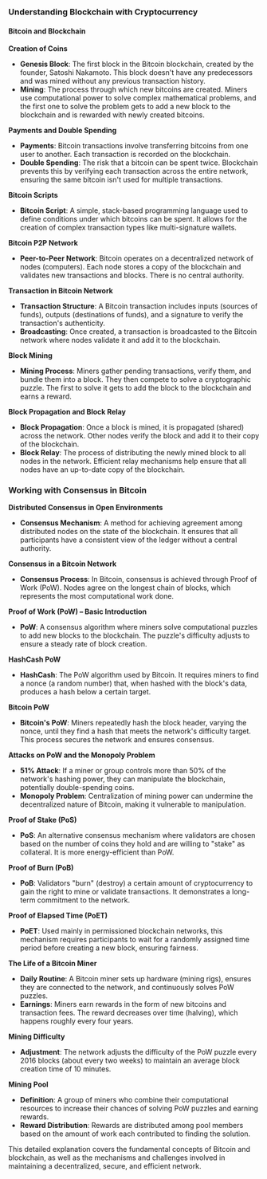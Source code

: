 ### Understanding Blockchain with Cryptocurrency

#### Bitcoin and Blockchain

**Creation of Coins**
- **Genesis Block**: The first block in the Bitcoin blockchain, created by the founder, Satoshi Nakamoto. This block doesn't have any predecessors and was mined without any previous transaction history.
- **Mining**: The process through which new bitcoins are created. Miners use computational power to solve complex mathematical problems, and the first one to solve the problem gets to add a new block to the blockchain and is rewarded with newly created bitcoins.

**Payments and Double Spending**
- **Payments**: Bitcoin transactions involve transferring bitcoins from one user to another. Each transaction is recorded on the blockchain.
- **Double Spending**: The risk that a bitcoin can be spent twice. Blockchain prevents this by verifying each transaction across the entire network, ensuring the same bitcoin isn't used for multiple transactions.

**Bitcoin Scripts**
- **Bitcoin Script**: A simple, stack-based programming language used to define conditions under which bitcoins can be spent. It allows for the creation of complex transaction types like multi-signature wallets.

**Bitcoin P2P Network**
- **Peer-to-Peer Network**: Bitcoin operates on a decentralized network of nodes (computers). Each node stores a copy of the blockchain and validates new transactions and blocks. There is no central authority.

**Transaction in Bitcoin Network**
- **Transaction Structure**: A Bitcoin transaction includes inputs (sources of funds), outputs (destinations of funds), and a signature to verify the transaction's authenticity.
- **Broadcasting**: Once created, a transaction is broadcasted to the Bitcoin network where nodes validate it and add it to the blockchain.

**Block Mining**
- **Mining Process**: Miners gather pending transactions, verify them, and bundle them into a block. They then compete to solve a cryptographic puzzle. The first to solve it gets to add the block to the blockchain and earns a reward.

**Block Propagation and Block Relay**
- **Block Propagation**: Once a block is mined, it is propagated (shared) across the network. Other nodes verify the block and add it to their copy of the blockchain.
- **Block Relay**: The process of distributing the newly mined block to all nodes in the network. Efficient relay mechanisms help ensure that all nodes have an up-to-date copy of the blockchain.

### Working with Consensus in Bitcoin

**Distributed Consensus in Open Environments**
- **Consensus Mechanism**: A method for achieving agreement among distributed nodes on the state of the blockchain. It ensures that all participants have a consistent view of the ledger without a central authority.

**Consensus in a Bitcoin Network**
- **Consensus Process**: In Bitcoin, consensus is achieved through Proof of Work (PoW). Nodes agree on the longest chain of blocks, which represents the most computational work done.

**Proof of Work (PoW) – Basic Introduction**
- **PoW**: A consensus algorithm where miners solve computational puzzles to add new blocks to the blockchain. The puzzle's difficulty adjusts to ensure a steady rate of block creation.

**HashCash PoW**
- **HashCash**: The PoW algorithm used by Bitcoin. It requires miners to find a nonce (a random number) that, when hashed with the block's data, produces a hash below a certain target.

**Bitcoin PoW**
- **Bitcoin's PoW**: Miners repeatedly hash the block header, varying the nonce, until they find a hash that meets the network's difficulty target. This process secures the network and ensures consensus.

**Attacks on PoW and the Monopoly Problem**
- **51% Attack**: If a miner or group controls more than 50% of the network's hashing power, they can manipulate the blockchain, potentially double-spending coins.
- **Monopoly Problem**: Centralization of mining power can undermine the decentralized nature of Bitcoin, making it vulnerable to manipulation.

**Proof of Stake (PoS)**
- **PoS**: An alternative consensus mechanism where validators are chosen based on the number of coins they hold and are willing to "stake" as collateral. It is more energy-efficient than PoW.

**Proof of Burn (PoB)**
- **PoB**: Validators "burn" (destroy) a certain amount of cryptocurrency to gain the right to mine or validate transactions. It demonstrates a long-term commitment to the network.

**Proof of Elapsed Time (PoET)**
- **PoET**: Used mainly in permissioned blockchain networks, this mechanism requires participants to wait for a randomly assigned time period before creating a new block, ensuring fairness.

**The Life of a Bitcoin Miner**
- **Daily Routine**: A Bitcoin miner sets up hardware (mining rigs), ensures they are connected to the network, and continuously solves PoW puzzles.
- **Earnings**: Miners earn rewards in the form of new bitcoins and transaction fees. The reward decreases over time (halving), which happens roughly every four years.

**Mining Difficulty**
- **Adjustment**: The network adjusts the difficulty of the PoW puzzle every 2016 blocks (about every two weeks) to maintain an average block creation time of 10 minutes.

**Mining Pool**
- **Definition**: A group of miners who combine their computational resources to increase their chances of solving PoW puzzles and earning rewards.
- **Reward Distribution**: Rewards are distributed among pool members based on the amount of work each contributed to finding the solution.

This detailed explanation covers the fundamental concepts of Bitcoin and blockchain, as well as the mechanisms and challenges involved in maintaining a decentralized, secure, and efficient network.
